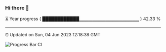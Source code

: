 ### Hi there 👋

⏳ Year progress { ████████████▁▁▁▁▁▁▁▁▁▁▁▁▁▁▁▁▁▁ } 42.33 %

---

⏰ Updated on Sun, 04 Jun 2023 12:18:38 GMT

![Progress Bar CI](https://github.com/liununu/liununu/workflows/Progress%20Bar%20CI/badge.svg)
